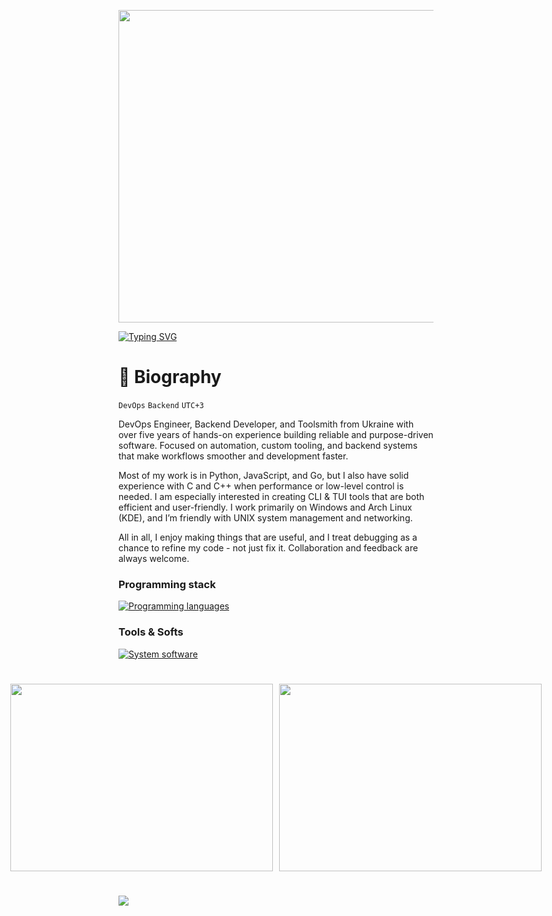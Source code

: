 <p align="center"><img src="https://user-images.githubusercontent.com/74038190/225813708-98b745f2-7d22-48cf-9150-083f1b00d6c9.gif" width="1400" height="500"></p>

<a href="https://git.io/typing-svg"><img src="https://readme-typing-svg.demolab.com?font=Fira+Code&size=50&pause=500&color=F78A13&center=true&random=false&width=1000&height=100&lines=LazyDev" alt="Typing SVG" /></a>

# 🌌 Biography

`DevOps` `Backend` `UTC+3`

DevOps Engineer, Backend Developer, and Toolsmith from Ukraine with over five years of hands-on experience building reliable and purpose-driven software. Focused on automation, custom tooling, and backend systems that make workflows smoother and development faster.

Most of my work is in Python, JavaScript, and Go, but I also have solid experience with C and C++ when performance or low-level control is needed. I am especially interested in creating CLI & TUI tools that are both efficient and user-friendly. I work primarily on Windows and Arch Linux (KDE), and I’m friendly with UNIX system management and networking.

All in all, I enjoy making things that are useful, and I treat debugging as a chance to refine my code - not just fix it.  Collaboration and feedback are always welcome.

### Programming stack
[![Programming languages](https://skillicons.dev/icons?i=python,js,go,c,cpp)](https://github.com/devbutlazy)

### Tools & Softs
[![System software](https://skillicons.dev/icons?i=windows,linux,fastapi,nodejs,cmake,git,docker,postgres,mongodb,mysql&perline=5)](https://github.com/devbutlazy)

#

<div align="center" style="display: flex; justify-content: center; gap: 10px;">
  <img src="https://github-readme-stats.vercel.app/api?username=devbutlazy&theme=tokyonight&hide_border=true&include_all_commits=true&count_private=true&show_icons=true" width="420" height="300" style="object-fit: cover;">
  <img src="https://streak-stats.vercel.app/?user=devbutlazy&theme=tokyonight&hide_border=true" width="420" height="300" style="object-fit: cover;">
</div>

#

![](https://komarev.com/ghpvc/?username=devbutlazy&color=blue)
